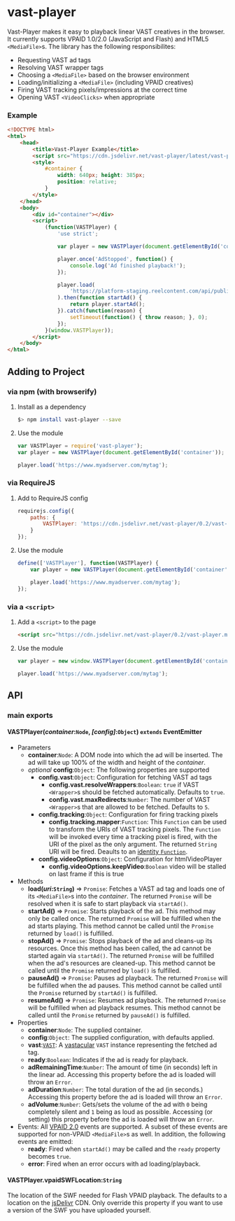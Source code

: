 vast-player
===========

Vast-Player makes it easy to playback linear VAST creatives in the browser. It currently supports VPAID 1.0/2.0 (JavaScript and Flash) and HTML5 `<MediaFile>`s. The library has the following responsibilites:

* Requesting VAST ad tags
* Resolving VAST wrapper tags
* Choosing a `<MediaFile>` based on the browser environment
* Loading/initializing a `<MediaFile>` (including VPAID creatives)
* Firing VAST tracking pixels/impressions at the correct time
* Opening VAST `<VideoClicks>` when appropriate

### Example
```html
<!DOCTYPE html>
<html>
    <head>
        <title>Vast-Player Example</title>
        <script src="https://cdn.jsdelivr.net/vast-player/latest/vast-player.min.js"></script>
        <style>
            #container {
                width: 640px; height: 385px;
                position: relative;
            }
        </style>
    </head>
    <body>
        <div id="container"></div>
        <script>
            (function(VASTPlayer) {
                'use strict';

                var player = new VASTPlayer(document.getElementById('container'));

                player.once('AdStopped', function() {
                    console.log('Ad finished playback!');
                });

                player.load(
                    'https://platform-staging.reelcontent.com/api/public/vast/2.0/tag?campaign=cam-e951792a909f17'
                ).then(function startAd() {
                    return player.startAd();
                }).catch(function(reason) {
                    setTimeout(function() { throw reason; }, 0);
                });
            }(window.VASTPlayer));
        </script>
    </body>
</html>
```

Adding to Project
-----------------
### via npm (with browserify)

1. Install as a dependency

    ```bash
    $> npm install vast-player --save
    ```

2. Use the module

    ```javascript
    var VASTPlayer = require('vast-player');
    var player = new VASTPlayer(document.getElementById('container'));

    player.load('https://www.myadserver.com/mytag');
    ```

### via RequireJS

1. Add to RequireJS config

    ```javascript
    requirejs.config({
        paths: {
            VASTPlayer: 'https://cdn.jsdelivr.net/vast-player/0.2/vast-player.min.js'
        }
    });
    ```

2. Use the module

    ```javascript
    define(['VASTPlayer'], function(VASTPlayer) {
        var player = new VASTPlayer(document.getElementById('container'));

        player.load('https://www.myadserver.com/mytag');
    });
    ```

### via a `<script>`

1. Add a `<script>` to the page

    ```html
    <script src="https://cdn.jsdelivr.net/vast-player/0.2/vast-player.min.js"></script>
    ```

2. Use the module

    ```javascript
    var player = new window.VASTPlayer(document.getElementById('container'));

    player.load('https://www.myadserver.com/mytag');
    ```

API
----

### main exports
#### VASTPlayer(*container*:`Node`, *[config]*:`Object`) `extends` EventEmitter
* Parameters
    * **container**:`Node`: A DOM node into which the ad will be inserted. The ad will take up 100% of the width and height of the *container*.
    * *optional* **config**:`Object`: The following properties are supported
        * **config.vast**:`Object`: Configuration for fetching VAST ad tags
            * **config.vast.resolveWrappers**:`Boolean`: `true` if VAST `<Wrapper>`s should be fetched automatically. Defaults to `true`.
            * **config.vast.maxRedirects**:`Number`: The number of VAST `<Wrapper>`s that are allowed to be fetched. Defaults to `5`.
        * **config.tracking**:`Object`: Configuration for firing tracking pixels
            * **config.tracking.mapper**:`Function`: This `Function` can be used to transform the URIs of VAST tracking pixels. The `Function` will be invoked every time a tracking pixel is fired, with the URI of the pixel as the only argument. The returned `String` URI will be fired. Deaults to an [identity `Function`](https://en.wikipedia.org/wiki/Identity_function).
        * **config.videoOptions**:`Object`: Configuration for htmlVideoPlayer
            * **config.videoOptions.keepVideo**:`Boolean` video will be stalled on last frame if this is true
* Methods
    * **load(*uri*:`String`)** => `Promise`: Fetches a VAST ad tag and loads one of its `<MediaFile>`s into the *container*. The returned `Promise` will be resolved when it is safe to start playback via `startAd()`.
    * **startAd()** => `Promise`: Starts playback of the ad. This method may only be called once. The returned `Promise` will be fulfilled when the ad starts playing. This method cannot be called until the `Promise` returned by `load()` is fulfilled.
    * **stopAd()** => `Promise`: Stops playback of the ad and cleans-up its resources. Once this method has been called, the ad cannot be started again via `startAd()`. The returned `Promise` will be fulfilled when the ad's resources are cleaned-up. This method cannot be called until the `Promise` returned by `load()` is fulfilled.
    * **pauseAd()** => `Promise`: Pauses ad playback. The returned `Promise` will be fulfilled when the ad pauses. This method cannot be called until the `Promise` returned by `startAd()` is fulfilled.
    * **resumeAd()** => `Promise`: Resumes ad playback. The returned `Promise` will be fulfilled when ad playback resumes. This method cannot be called until the `Promise` returned by `pauseAd()` is fulfilled.
* Properties
    * **container**:`Node`: The supplied container.
    * **config**:`Object`: The supplied configuration, with defaults applied.
    * **vast**:[`VAST`](https://www.npmjs.com/package/vastacular#vastjson): A [vastacular](https://www.npmjs.com/package/vastacular) `VAST` instance representing the fetched ad tag.
    * **ready**:`Boolean`: Indicates if the ad is ready for playback.
    * **adRemainingTime**:`Number`: The amount of time (in seconds) left in the linear ad. Accessing this property before the ad is loaded will throw an `Error`.
    * **adDuration**:`Number`: The total duration of the ad (in seconds.) Accessing this property before the ad is loaded will throw an `Error`.
    * **adVolume**:`Number`: Gets/sets the volume of the ad with `0` being completely silent and `1` being as loud as possible. Accessing (or setting) this property before the ad is loaded will throw an `Error`.
* Events: All [VPAID 2.0](http://www.iab.com/guidelines/digital-video-player-ad-interface-definition-vpaid-2-0/) events are supported. A subset of these events are supported for non-VPAID `<MediaFile>`s as well. In addition, the following events are emitted:
    * **ready**: Fired when `startAd()` may be called and the `ready` property becomes `true`.
    * **error**: Fired when an error occurs with ad loading/playback.

#### VASTPlayer.vpaidSWFLocation:`String`
The location of the SWF needed for Flash VPAID playback. The defaults to a location on the [jsDelivr](https://www.jsdelivr.com/) CDN. Only override this property if you want to use a version of the SWF you have uploaded yourself.
